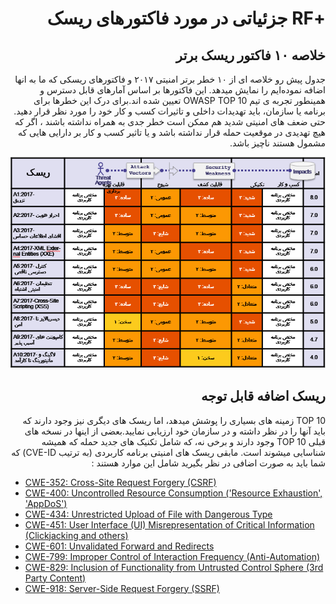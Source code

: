# <div dir="rtl" align="right">+RF جزئیاتی در مورد فاکتورهای ریسک </div>

## <div dir="rtl" align="right">خلاصه ۱۰ فاکتور ریسک برتر</div>

<p dir="rtl" align="right">جدول پیش رو خلاصه ای از ۱۰ خطر برتر امنیتی ۲۰۱۷ و فاکتورهای ریسکی که ما به انها اضافه نموده‌ایم را نمایش میدهد. این فاکتورها بر اساس آمارهای قابل دسترس و همینطور تجربه ی تیم OWASP TOP 10  تعیین شده اند.برای درک این خطرها برای برنامه یا سازمان، باید تهدیدات داخلی و تاثیرات کسب و کار خود را مورد نظر قرار دهید. حتی ضعف های امنیتی شدید هم ممکن است خطر جدی به همراه نداشته باشند ، اگر که هیچ تهدیدی در موقعیت حمله قرار نداشته باشد و یا تاثیر کسب و کار بر دارایی هایی که مشمول هستند ناچیز باشد.</p>

![Risk Factor Table](images/0xc1-risk-factor-table.png)

## <div dir="rtl" align="right">ریسک اضافه قابل توجه</div>

<p dir="rtl" align="right">TOP 10 زمینه های بسیاری را پوشش میدهد، اما ریسک های دیگری نیز وجود دارند که باید آنها را در نظر داشته و در سازمان خود ارزیابی نمایید.بعضی از اینها در نسخه های قبلی TOP 10  وجود دارند و برخی نه، که شامل تکنیک های جدید حمله که همیشه شناسایی میشوند است. مابقی ریسک های امنیتی برنامه کاربردی (به ترتیب CVE-ID) که شما باید به صورت اضافی در نظر بگیرید شامل این موارد هستند :</p>

* [CWE-352: Cross-Site Request Forgery (CSRF)](https://cwe.mitre.org/data/definitions/352.html)
* [CWE-400: Uncontrolled Resource Consumption ('Resource Exhaustion', 'AppDoS')](https://cwe.mitre.org/data/definitions/400.html)
* [CWE-434: Unrestricted Upload of File with Dangerous Type](https://cwe.mitre.org/data/definitions/434.html)
* [CWE-451: User Interface (UI) Misrepresentation of Critical Information (Clickjacking and others)](https://cwe.mitre.org/data/definitions/451.html)
* [CWE-601: Unvalidated Forward and Redirects](https://cwe.mitre.org/data/definitions/601.html)
* [CWE-799: Improper Control of Interaction Frequency (Anti-Automation)](https://cwe.mitre.org/data/definitions/799.html)
* [CWE-829: Inclusion of Functionality from Untrusted Control Sphere (3rd Party Content)](https://cwe.mitre.org/data/definitions/829.html)
* [CWE-918: Server-Side Request Forgery (SSRF)](https://cwe.mitre.org/data/definitions/918.html)

